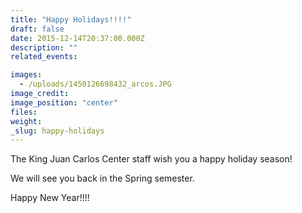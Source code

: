 ```yaml
---
title: "Happy Holidays!!!!"
draft: false
date: 2015-12-14T20:37:00.000Z
description: ""
related_events:

images:
  - /uploads/1450126698432_arcos.JPG
image_credit:
image_position: "center"
files:
weight:
_slug: happy-holidays
---
```


The King Juan Carlos Center staff wish you a happy holiday season!

We will see you back in the Spring semester.

Happy New Year!!!!

